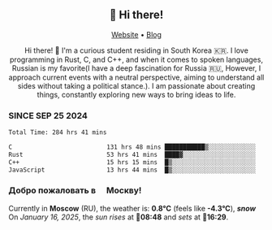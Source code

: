 <h2 align="center">👋 Hi there!</h2>
<p align="center">
  <a href="https://urdekcah.ru">Website</a> •
  <a href="https://urdekcah.blog">Blog</a>
</p>

<p align="center">
  Hi there! 👋 I'm a curious student residing in South Korea 🇰🇷. I love programming in Rust, C, and C++, and when it comes to spoken languages, Russian is my favorite(I have a deep fascination for Russia 🇷🇺, However, I approach current events with a neutral perspective, aiming to understand all sides without taking a political stance.). I am passionate about creating things, constantly exploring new ways to bring ideas to life.
</p>

### SINCE SEP 25 2024
<!--START_SECTION:waka-->
<!--LAST_WAKA_UPDATE:2025-01-15 18:27:09-->
```txt
Total Time: 284 hrs 41 mins

C                          131 hrs 48 mins ███████████▒░░░░░░░░░░░░░   44.96 %
Rust                       53 hrs 41 mins  ████▓░░░░░░░░░░░░░░░░░░░░   18.31 %
C++                        15 hrs 15 mins  █▒░░░░░░░░░░░░░░░░░░░░░░░   05.21 %
JavaScript                 13 hrs 44 mins  █▒░░░░░░░░░░░░░░░░░░░░░░░   04.69 %
```
<!--END_SECTION:waka-->

<h3>Добро пожаловать в <img src="https://cdn-icons-png.flaticon.com/512/197/197408.png" width="13"/> Москву!</h3>

<!--START_SECTION:weather:moscow-->
<!--LAST_WEATHER_UPDATE:2025-01-16 15:21:15-->
Currently in **Moscow** (RU), the weather is: **0.8°C** (feels like **-4.3°C**), ***snow***<br/>
On *January 16, 2025*, the *sun rises* at 🌅**08:48** and *sets* at 🌇**16:29**.
<!--END_SECTION:weather-->
